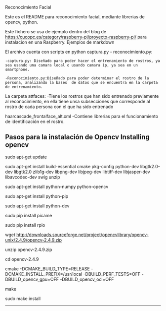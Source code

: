 Reconocimiento Facial

Este es el README para reconocimiento facial, mediante librerias de opencv, python.

Este fichero se usa de ejemplo dentro del blog de  https://cucopc.es/category/raspberry-pi/proyecto-raspberry-pi/ para instalacion en una Raspberry.
Ejemplos de markdown

El archivo cuenta con scripts en python captura.py - reconocimiento.py:

	-captura.py: Diseñado para poder hacer el entrenamiento de rostros, ya sea usando una camara local o usando camara ip, ya sea en un smartphone.
	
	-Reconocimiento.py:Diseñado para poder determinar el rostro de la persona, analizando la bases  de datos que se encuentra en la carpeta de entrenamiento.

La carpeta attfaces:
	-Tiene los rostros que han sido entrenado previamente al reconocimiento, en ella tiene unsa subsecciones que corresponde al rostro de cada persona con el que ha 	sido entrenado

haarcascade_frontalface_alt.xml
	-Contiene librerias para el funcionamiento de identificación en el rostro.


Pasos para la instalación de Opencv
Installing opencv 
------------------------------------------------------------------------------------------------------------------------------------------------------------------------
sudo apt-get update

sudo apt-get install build-essential cmake pkg-config python-dev libgtk2.0-dev libgtk2.0 zlib1g-dev libpng-dev libjpeg-dev libtiff-dev libjasper-dev libavcodec-dev swig unzip

sudo apt-get install python-numpy python-opencv

sudo apt-get install python-pip

sudo apt-get install python-dev

sudo pip install picame

sudo pip install rpio


wget http://downloads.sourceforge.net/project/opencvlibrary/opencv-unix/2.4.9/opencv-2.4.9.zip

unzip opencv-2.4.9.zip

cd opencv-2.4.9

cmake -DCMAKE_BUILD_TYPE=RELEASE -DCMAKE_INSTALL_PREFIX=/usr/local -DBUILD_PERF_TESTS=OFF -DBUILD_opencv_gpu=OFF -DBUILD_opencv_ocl=OFF

make

sudo make install

-----------------------------------------------------------------------------------------------------------------------------------------------------------------------
